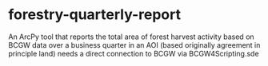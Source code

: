 # forestry-quarterly-report
An ArcPy tool that reports the total area of forest harvest activity based on BCGW data 
over a business quarter in an AOI (based originally agreement in principle land) 
needs a direct connection to BCGW via BCGW4Scripting.sde
